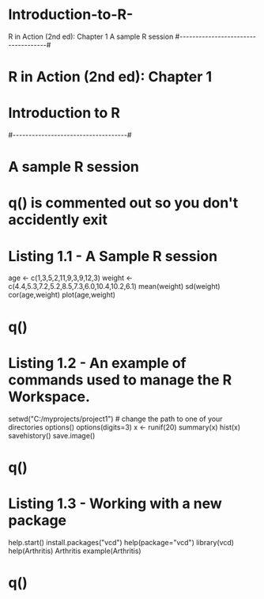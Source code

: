 # Introduction-to-R-
R in Action (2nd ed): Chapter 1           A sample R session
#------------------------------------#
# R in Action (2nd ed): Chapter 1    #
# Introduction to R                  #
#------------------------------------#

# A sample R session
# q() is commented out so you don't accidently exit

# Listing 1.1 - A Sample R session

age <- c(1,3,5,2,11,9,3,9,12,3)
weight <- c(4.4,5.3,7.2,5.2,8.5,7.3,6.0,10.4,10.2,6.1)
mean(weight)
sd(weight)
cor(age,weight)
plot(age,weight)
# q()


# Listing 1.2 - An example of commands used to manage the R Workspace. 

setwd("C:/myprojects/project1") # change the path to one of your directories
options()
options(digits=3)
x <- runif(20)
summary(x)
hist(x)
savehistory()
save.image()
# q()


# Listing 1.3 - Working with a new package

help.start()
install.packages("vcd")
help(package="vcd")
library(vcd)
help(Arthritis)
Arthritis
example(Arthritis)
# q()
